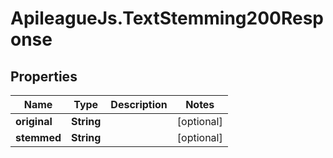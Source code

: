 # ApileagueJs.TextStemming200Response

## Properties

Name | Type | Description | Notes
------------ | ------------- | ------------- | -------------
**original** | **String** |  | [optional] 
**stemmed** | **String** |  | [optional] 


